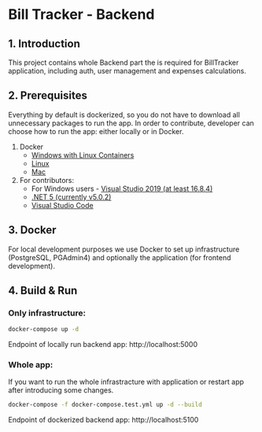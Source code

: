 # Bill Tracker - Backend

## 1. Introduction
This project contains whole Backend part the is required for BillTracker application, including auth, user management and expenses calculations.

## 2. Prerequisites
Everything by default is dockerized, so you do not have to download all unnecessary packages to run the app. In order to contribute, developer can choose how to 
run the app: either locally or in Docker.

1. Docker
    - [Windows with Linux Containers](https://docs.docker.com/docker-for-windows/install/)
    - [Linux](https://docs.docker.com/engine/install/ubuntu/)
    - [Mac](https://docs.docker.com/docker-for-mac/install/)
2. For contributors:
    - For Windows users - [Visual Studio 2019 (at least 16.8.4)](https://visualstudio.microsoft.com/pl/vs/)
    - [.NET 5 (currently v5.0.2)](https://dotnet.microsoft.com/download/dotnet/5.0)
    - [Visual Studio Code](https://code.visualstudio.com/)

## 3. Docker
For local development purposes we use Docker to set up infrastructure (PostgreSQL, PGAdmin4) and optionally the application (for frontend development).

## 4. Build & Run

### Only infrastructure:

```bash
docker-compose up -d
```

Endpoint of locally run backend app: http://localhost:5000

### Whole app:
If you want to run the whole infrastracture with application or restart app after introducing some changes.

```bash
docker-compose -f docker-compose.test.yml up -d --build
```

Endpoint of dockerized backend app: http://localhost:5100
